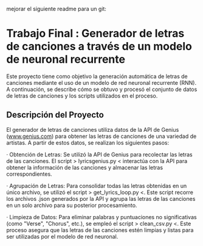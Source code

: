 mejorar el siguiente readme para un git:  

# Trabajo Final : Generador de letras de canciones a través de un modelo de neuronal recurrente
Este proyecto tiene como objetivo la generación automática de letras de canciones mediante el uso de un modelo de red neuronal recurrente (RNN). A continuación, se describe cómo se obtuvo y procesó el conjunto de datos de letras de canciones y los scripts utilizados en el proceso.

## Descripción del Proyecto
El generador de letras de canciones utiliza datos de la API de Genius (www.genius.com) para obtener las letras de canciones de una variedad de artistas. A partir de estos datos, se realizan los siguientes pasos:

· Obtención de Letras: Se utilizó la API de Genius para recolectar las letras de las canciones. El script > lyricsgenius.py <  interactúa con la API para obtener la información de las canciones y almacenar las letras correspondientes.

· Agrupación de Letras: Para consolidar todas las letras obtenidas en un único archivo, se utilizó el script > get_lyrics_loop.py <. Este script recorre los archivos .json generados por la API y agrupa las letras de las canciones en un solo archivo para su posterior procesamiento.

· Limpieza de Datos: Para eliminar palabras y puntuaciones no significativas (como "Verse", "Chorus", etc.), se empleó el script > clean_csv.py <. Este proceso asegura que las letras de las canciones estén limpias y listas para ser utilizadas por el modelo de red neuronal.
